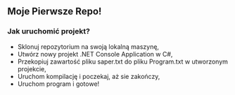 ## Moje Pierwsze Repo!

### Jak uruchomić projekt?

- Sklonuj repozytorium na swoją lokalną maszynę,
- Utwórz nowy projekt .NET Console Application w C#,
- Przekopiuj zawartość pliku saper.txt do pliku Program.txt w utworzonym projekcie,
- Uruchom kompilację i poczekaj, aż sie zakończy,
- Uruchom program i gotowe!

